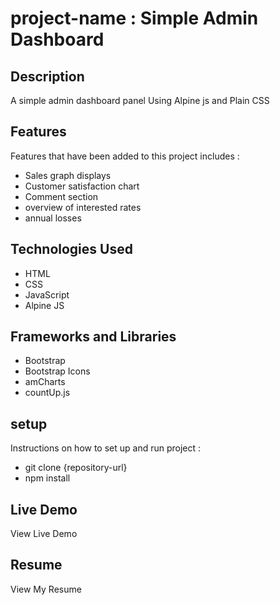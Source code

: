 # project-name : Simple Admin Dashboard 

## Description 
A simple admin dashboard panel Using Alpine js and Plain CSS

## Features
Features that have been added to this project includes :

- Sales graph displays 
- Customer satisfaction chart
- Comment section
- overview of interested rates
- annual losses

## Technologies Used
- HTML
- CSS
- JavaScript
- Alpine JS

## Frameworks and Libraries
- Bootstrap
- Bootstrap Icons
- amCharts
- countUp.js

## setup
Instructions on how to set up and run project :
- git clone {repository-url}
- npm install

## Live Demo
View Live Demo

## Resume
View My Resume 
